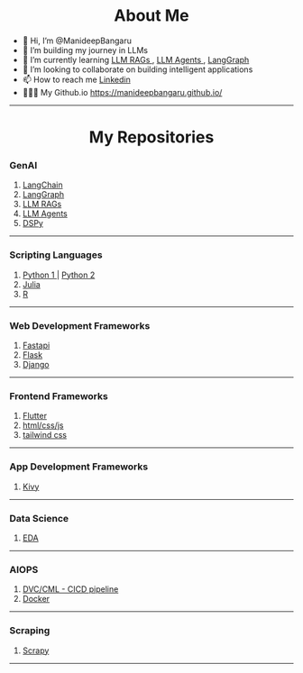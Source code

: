 <h1 style align="center"> About Me </h1>

- 👋 Hi, I’m @ManideepBangaru
- 👀 I’m building my journey in LLMs
- 🌱 I’m currently learning <a href="https://github.com/ManideepBangaru/RAGs" target="_blank"> LLM RAGs </a>, <a href="https://github.com/ManideepBangaru/LLM-Agents" target="_blank"> LLM Agents </a>, <a href="https://github.com/ManideepBangaru/LangGraph" target="_blank"> LangGraph </a>
- 👀 I’m looking to collaborate on building intelligent applications
- 📫 How to reach me <a href="https://www.linkedin.com/in/manideepbangaru/"> Linkedin </a>
- 👨🏻‍💻 My Github.io <a href="https://manideepbangaru.github.io/" target="_blank"> https://manideepbangaru.github.io/ </a>


<hr>



<h1 style align="center"> My Repositories </h1>



<h3> GenAI </h3>
<ol>
  <li> <a href="https://github.com/ManideepBangaru/langchain"> LangChain </a>
  <li> <a href="https://github.com/ManideepBangaru/LangGraph"> LangGraph </a>
  <li> <a href="https://github.com/ManideepBangaru/RAGs"> LLM RAGs </a>
  <li> <a href="https://github.com/ManideepBangaru/agents"> LLM Agents </a>
  <li> <a href="https://github.com/ManideepBangaru/DSPy"> DSPy </a>
</ol>

<hr>

<h3> Scripting Languages </h3>
<ol>
  <li> <a href="https://github.com/ManideepBangaru/Python-Journey"> Python 1 </a> | <a href="https://github.com/ManideepBangaru/PythonDevelopmentLL"> Python 2 </a>
  <li> <a href="https://github.com/ManideepBangaru/Julia-Journey"> Julia </a>
  <li> <a href="https://github.com/ManideepBangaru/R-Journey"> R </a>    
</ol>

<hr>

<h3> Web Development Frameworks </h3>
<ol>
  <li> <a href="https://github.com/ManideepBangaru/fastapi"> Fastapi </a>
  <li> <a href="https://github.com/ManideepBangaru/LearningFlask"> Flask </a>
  <li> <a href="https://github.com/ManideepBangaru/Django-Journey"> Django </a>
</ol>

<hr>

<h3> Frontend Frameworks </h3>
<ol>
  <li> <a href="https://github.com/ManideepBangaru/flutter" target="_blank"> Flutter </a>
  <li> <a href="https://github.com/ManideepBangaru/html_css_js"> html/css/js </a>
  <li> <a href="https://github.com/ManideepBangaru/tailwind" target="_blank"> tailwind css </a>
</ol>

<hr>

<h3> App Development Frameworks </h3>
<ol>
  <li> <a href="https://github.com/ManideepBangaru/LearningKivy"> Kivy </a>
</ol>

<hr>

<h3> Data Science </h3>
<ol>
  <li> <a href="https://github.com/ManideepBangaru/EDAnMLApply"> EDA </a>
</ol>

<hr>

<h3> AIOPS </h3>
<ol>
  <li> <a href="https://github.com/ManideepBangaru/dvc/tree/ml_use_case"> DVC/CML - CICD pipeline </a>
  <li> <a href="https://github.com/ManideepBangaru/docker"> Docker </a>
</ol>

<hr>

<h3> Scraping </h3>
<ol>
  <li> <a href="https://github.com/ManideepBangaru/scraping"> Scrapy </a>    
</ol>

<hr>
<!---
ManideepBangaru/ManideepBangaru is a ✨ special ✨ repository because its `README.md` (this file) appears on your GitHub profile.
You can click the Preview link to take a look at your changes.
--->
